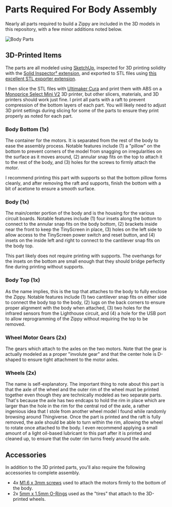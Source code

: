 # Parts Required For Body Assembly

Nearly all parts required to build a Zippy are included in the 3D models in this repository, with a few minor additions noted below.

![Body Parts](https://solinvictus21.github.io/images/BodyParts.png)

## 3D-Printed Items

The parts are all modeled using [SketchUp](https://www.sketchup.com/), inspected for 3D printing solidity with the [Solid Inspector² extension](https://extensions.sketchup.com/en/content/solid-inspector%C2%B2), and exported to STL files using [this excellent STL exporter extension](https://extensions.sketchup.com/en/content/sketchup-stl).

I then slice the STL files with [Ultimaker Cura](https://ultimaker.com/en/products/ultimaker-cura-software) and print them with ABS on a [Monoprice Select Mini V2](https://www.monoprice.com/product?p_id=21711) 3D printer, but other slicers, materials, and 3D printers should work just fine. I print all parts with a raft to prevent compression of the bottom layers of each part. You will likely need to adjust 3D print settings during slicing for some of the parts to ensure they print properly as noted for each part.

### Body Bottom (1x)

The container for the motors. It is separated from the rest of the body to ease the assembly process. Notable features include (1) a "pillow" on the bottom to prevent corners of the model from snagging on irregularities on the surface as it moves around, (2) annular snap fits on the top to attach it to the rest of the body, and (3) holes for the screws to firmly attach the motor.

I recommend printing this part with supports so that the bottom pillow forms cleanly, and after removing the raft and supports, finish the bottom with a bit of acetone to ensure a smooth surface.

### Body (1x)

The main/center portion of the body and is the housing for the various circuit boards. Notable features include (1) four insets along the bottom to connect to the annular snap fits on the body bottom, (2) brackets inside near the front to keep the TinyScreen in place, (3) holes on the left side to allow access to the TinyScreen power switch and reset button, and (4) insets on the inside left and right to connect to the cantilever snap fits on the body top.

This part likely does not require printing with supports. The overhangs for the insets on the bottom are small enough that they should bridge perfectly fine during printing without supports.

### Body Top (1x)

As the name implies, this is the top that attaches to the body to fully enclose the Zippy. Notable features include (1) two cantilever snap fits on either side to connect the body top to the body, (2) lugs on the back corners to ensure proper alignment with the body when attached, (3) two holes for the infrared sensors from the Lighthouse circuit, and (4) a hole for the USB port to allow reprogramming of the Zippy without requiring the top to be removed.

### Wheel Motor Gears (2x)

The gears which attach to the axles on the two motors. Note that the gear is actually modeled as a proper "involute gear" and that the center hole is D-shaped to ensure tight attachment to the motor axles.

### Wheels (2x)

The name is self-explanatory. The important thing to note about this part is that the axle of the wheel and the outer rim of the wheel must be printed together even though they are technically modeled as two separate parts. That's because the axle has two endcaps to hold the rim in place which are larger than the hole in the rim for the central rod of the axle, a rather ingenious idea that I stole from another wheel model I found while randomly browsing around Thingiverse. Once the part is printed and the raft is fully removed, the axle should be able to turn within the rim, allowing the wheel to rotate once attached to the body. I even recommend applying a small amount of a light oil-based lubricant to this part after it is printed and cleaned up, to ensure that the outer rim turns freely around the axle.

## Accessories

In addition to the 3D printed parts, you'll also require the following accessories to complete assembly.

- 4x [M1.6 x 3mm screws](https://www.amazon.com/gp/product/B071DXG8D4/ref=oh_aui_detailpage_o09_s00?ie=UTF8&psc=1) used to attach the motors firmly to the bottom of the body.
- 2x [5mm x 1.5mm O-Rings](https://www.amazon.com/gp/product/B0180EQC22/ref=oh_aui_search_detailpage?ie=UTF8&psc=1) used as the "tires" that attach to the 3D-printed wheels.

